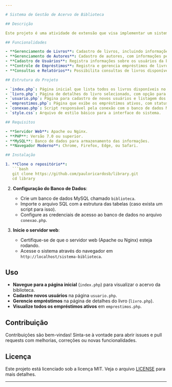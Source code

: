 ```yaml
---

# Sistema de Gestão de Acervo de Biblioteca

## Descrição

Este projeto é uma atividade de extensão que visa implementar um sistema informatizado para a gestão do acervo de uma biblioteca. O sistema foi desenvolvido para permitir um controle mais preciso e eficiente dos empréstimos e devoluções de livros, facilitando a administração do acervo e o acesso dos usuários às obras disponíveis.

## Funcionalidades

- **Gerenciamento de Livros**: Cadastro de livros, incluindo informações como título, autor, ano de publicação, gênero e quantidade disponível.
- **Gerenciamento de Autores**: Cadastro de autores, com informações pessoais e de suas obras.
- **Cadastro de Usuários**: Registra informações sobre os usuários da biblioteca, como nome, email e telefone.
- **Controle de Empréstimos**: Registra e gerencia empréstimos de livros, incluindo data de empréstimo e devolução.
- **Consultas e Relatórios**: Possibilita consultas de livros disponíveis, livros emprestados, usuários cadastrados, e empréstimos atrasados.

## Estrutura do Projeto

- `index.php`: Página inicial que lista todos os livros disponíveis no acervo.
- `livro.php`: Página de detalhes do livro selecionado, com opção para realizar o empréstimo.
- `usuario.php`: Página para cadastro de novos usuários e listagem dos usuários registrados.
- `emprestimos.php`: Página que exibe os empréstimos ativos, com status e informações de devolução.
- `conexao.php`: Script responsável pela conexão com o banco de dados MySQL.
- `style.css`: Arquivo de estilo básico para a interface do sistema.

## Requisitos

- **Servidor Web**: Apache ou Nginx.
- **PHP**: Versão 7.0 ou superior.
- **MySQL**: Banco de dados para armazenamento das informações.
- **Navegador Moderno**: Chrome, Firefox, Edge, ou Safari.

## Instalação

1. **Clone o repositório**:
   ```bash
   git clone https://github.com/pauloricardosb/library.git
   cd library
   ```

2. **Configuração do Banco de Dados**:
   - Crie um banco de dados MySQL chamado `biblioteca`.
   - Importe o arquivo SQL com a estrutura das tabelas (caso exista um script para isso).
   - Configure as credenciais de acesso ao banco de dados no arquivo `conexao.php`.

3. **Inicie o servidor web**:
   - Certifique-se de que o servidor web (Apache ou Nginx) esteja rodando.
   - Acesse o sistema através do navegador em `http://localhost/sistema-biblioteca`.

## Uso

- **Navegue para a página inicial** (`index.php`) para visualizar o acervo da biblioteca.
- **Cadastre novos usuários** na página `usuario.php`.
- **Gerencie empréstimos** na página de detalhes do livro (`livro.php`).
- **Visualize todos os empréstimos ativos** em `emprestimos.php`.

## Contribuição

Contribuições são bem-vindas! Sinta-se à vontade para abrir issues e pull requests com melhorias, correções ou novas funcionalidades.

## Licença

Este projeto está licenciado sob a licença MIT. Veja o arquivo [LICENSE](LICENSE) para mais detalhes.

---
```

